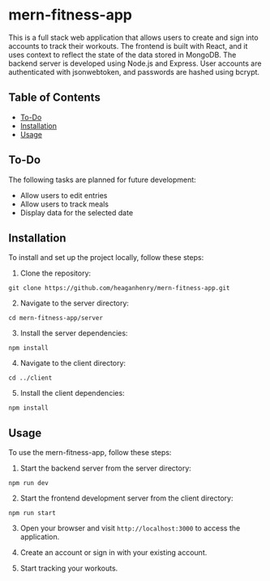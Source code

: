 # mern-fitness-app

This is a full stack web application that allows users to create and sign into accounts to track their workouts. The frontend is built with React, and it uses context to reflect the state of the data stored in MongoDB. The backend server is developed using Node.js and Express. User accounts are authenticated with jsonwebtoken, and passwords are hashed using bcrypt.

## Table of Contents
- [To-Do](#to-do)
- [Installation](#installation)
- [Usage](#usage)


## To-Do
The following tasks are planned for future development:
- Allow users to edit entries
- Allow users to track meals
- Display data for the selected date


## Installation
To install and set up the project locally, follow these steps:

1. Clone the repository:
```
git clone https://github.com/heaganhenry/mern-fitness-app.git
```

2. Navigate to the server directory:
```
cd mern-fitness-app/server
```

3. Install the server dependencies:
```
npm install
```

4. Navigate to the client directory:
```
cd ../client
```

5. Install the client dependencies:
```
npm install
```


## Usage
To use the mern-fitness-app, follow these steps:

1. Start the backend server from the server directory:
```
npm run dev
```

2. Start the frontend development server from the client directory:
```
npm run start
```

3. Open your browser and visit `http://localhost:3000` to access the application.

4. Create an account or sign in with your existing account.

5. Start tracking your workouts.
